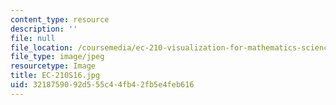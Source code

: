 ```yaml
---
content_type: resource
description: ''
file: null
file_location: /coursemedia/ec-210-visualization-for-mathematics-science-and-technology-education-spring-2016/3218759092d555c44fb42fb5e4feb616_EC-210S16.jpg
file_type: image/jpeg
resourcetype: Image
title: EC-210S16.jpg
uid: 32187590-92d5-55c4-4fb4-2fb5e4feb616
---
```

